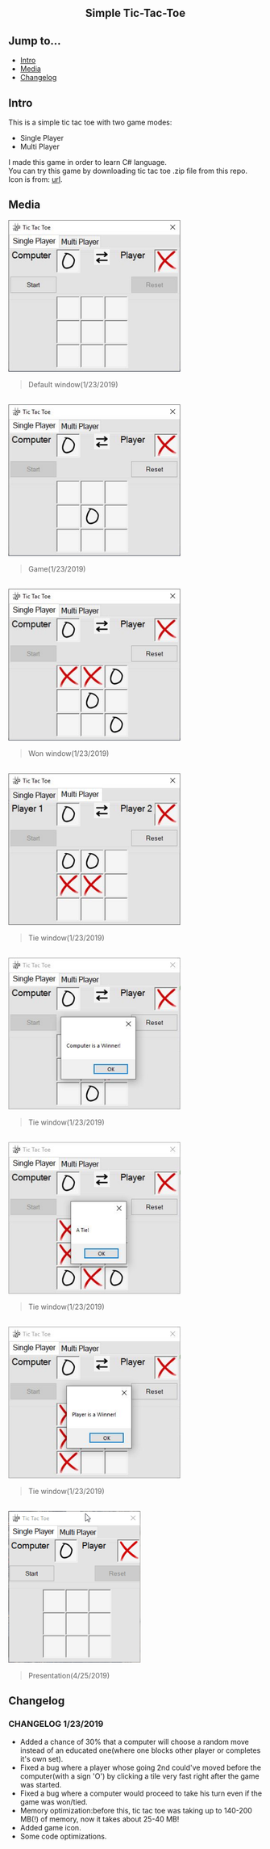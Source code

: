 <div align="center">
  <h2>Simple Tic-Tac-Toe</h2>
</div>

## Jump to...

  - [Intro](#intro)
  - [Media](#media)
  - [Changelog](#changelog)

## <a name="Intro"></a>Intro

<p>This is a simple tic tac toe with two game modes:<br>
  <ul>
    <li>Single Player</li>
    <li>Multi Player</li>
  </ul>
I made this game in order to learn C# language.<br>
You can try this game by downloading tic tac toe .zip file from this repo.<br>
Icon is from: <a href="https://www.onlinewebfonts.com/icon/555366" target='_blank'>url</a>.

## <a name="Media"></a>Media

<a target="_blank" href="https://github.com/GintasS/SimpleTic-Tac-Toe/blob/master/Media/Image1.JPG">
  <img src="https://github.com/GintasS/SimpleTic-Tac-Toe/blob/master/Media/Image1.JPG" height="300" style="max-width:100%;"></img>
</a>
<blockquote>Default window(1/23/2019)</blockquote>
<br>
<a target="_blank" href="https://github.com/GintasS/SimpleTic-Tac-Toe/blob/master/Media/Image2.JPG">
  <img src="https://github.com/GintasS/SimpleTic-Tac-Toe/blob/master/Media/Image2.JPG" height="300" style="max-width:100%;"></img>
</a>
<blockquote>Game(1/23/2019)</blockquote>
<br>
<a target="_blank" href="https://github.com/GintasS/SimpleTic-Tac-Toe/blob/master/Media/Image3.JPG">
  <img src="https://github.com/GintasS/SimpleTic-Tac-Toe/blob/master/Media/Image3.JPG" height="300" style="max-width:100%;"></img>
</a>
<blockquote>Won window(1/23/2019)</blockquote>
<br>
<a target="_blank" href="https://github.com/GintasS/SimpleTic-Tac-Toe/blob/master/Media/Image4.JPG">
  <img src="https://github.com/GintasS/SimpleTic-Tac-Toe/blob/master/Media/Image4.JPG" height="300" style="max-width:100%;"></img>
</a>
<blockquote>Tie window(1/23/2019)</blockquote>
<br>
<a target="_blank" href="https://github.com/GintasS/SimpleTic-Tac-Toe/blob/master/Media/Image5.JPG">
  <img src="https://github.com/GintasS/SimpleTic-Tac-Toe/blob/master/Media/Image5.JPG" height="300" style="max-width:100%;"></img>
</a>
<blockquote>Tie window(1/23/2019)</blockquote>
<br>
<a target="_blank" href="https://github.com/GintasS/SimpleTic-Tac-Toe/blob/master/Media/Image6.JPG">
  <img src="https://github.com/GintasS/SimpleTic-Tac-Toe/blob/master/Media/Image6.JPG" height="300" style="max-width:100%;"></img>
</a>
<blockquote>Tie window(1/23/2019)</blockquote>
<br>
<a target="_blank" href="https://github.com/GintasS/SimpleTic-Tac-Toe/blob/master/Media/Image7.JPG">
  <img src="https://github.com/GintasS/SimpleTic-Tac-Toe/blob/master/Media/Image7.JPG" height="300" style="max-width:100%;"></img>
</a>
<blockquote>Tie window(1/23/2019)</blockquote>

<br>
<a target="_blank" href="https://github.com/GintasS/SimpleTic-Tac-Toe/blob/master/Images/6Sg5qXTBTt.gif">
  <img src="https://github.com/GintasS/SimpleTic-Tac-Toe/blob/master/Images/6Sg5qXTBTt.gif" height="300" style="max-width:100%;"></img>
</a>
<blockquote>Presentation(4/25/2019)</blockquote>




## <a name="Changelog"></a>Changelog

<h3>CHANGELOG 1/23/2019</h3>
<ul>
  <li>Added a chance of 30% that a computer will choose a random move instead of an educated one(where one blocks other player or completes it's own set).</li>
  <li>Fixed a bug where a player whose going 2nd could've moved before the computer(with a sign 'O') by clicking a tile very fast right after the game was started.</li>
  <li>Fixed a bug where a computer would proceed to take his turn even if the game was won/tied.</li>
  <li>Memory optimization:before this, tic tac toe was taking up to 140-200 MB(!) of memory, now it takes about 25-40 MB!</li>
  <li>Added game icon.</li>
  <li>Some code optimizations.</li>
</ul>
